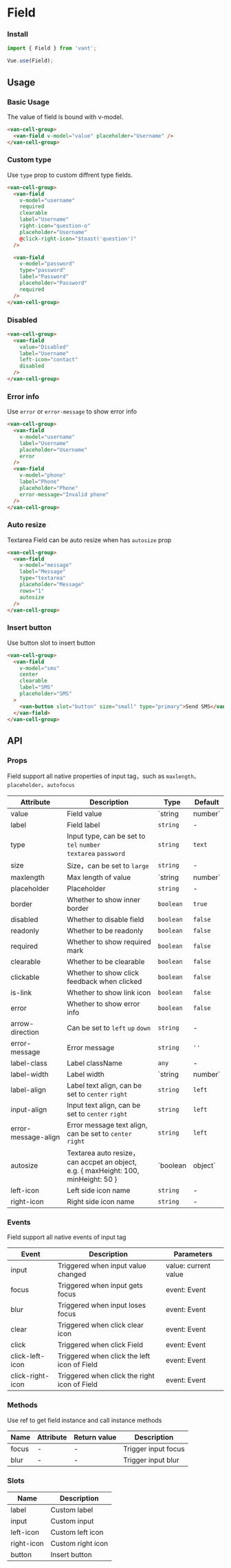 # Field

### Install

``` javascript
import { Field } from 'vant';

Vue.use(Field);
```

## Usage

### Basic Usage

The value of field is bound with v-model.

```html
<van-cell-group>
  <van-field v-model="value" placeholder="Username" />
</van-cell-group>
```

### Custom type

Use `type` prop to custom diffrent type fields.

```html
<van-cell-group>
  <van-field
    v-model="username"
    required
    clearable
    label="Username"
    right-icon="question-o"
    placeholder="Username"
    @click-right-icon="$toast('question')"
  />

  <van-field
    v-model="password"
    type="password"
    label="Password"
    placeholder="Password"
    required
  />
</van-cell-group>
```

### Disabled

```html
<van-cell-group>
  <van-field
    value="Disabled"
    label="Username"
    left-icon="contact"
    disabled
  />
</van-cell-group>
```

### Error info

Use `error` or `error-message` to show error info

```html
<van-cell-group>
  <van-field
    v-model="username"
    label="Username"
    placeholder="Username"
    error
  />
  <van-field
    v-model="phone"
    label="Phone"
    placeholder="Phone"
    error-message="Invalid phone"
  />
</van-cell-group>
```

### Auto resize

Textarea Field can be auto resize when has `autosize` prop

```html
<van-cell-group>
  <van-field
    v-model="message"
    label="Message"
    type="textarea"
    placeholder="Message"
    rows="1"
    autosize
  />
</van-cell-group>
```

### Insert button

Use button slot to insert button

```html
<van-cell-group>
  <van-field
    v-model="sms"
    center
    clearable
    label="SMS"
    placeholder="SMS"
  >
    <van-button slot="button" size="small" type="primary">Send SMS</van-button>
  </van-field>
</van-cell-group>
```

## API

### Props

Field support all native properties of input tag，such as `maxlength`、`placeholder`、`autofocus`

| Attribute | Description | Type | Default |
|------|------|------|------|
| value | Field value | `string | number` | - |
| label | Field label | `string` | - |
| type | Input type, can be set to `tel` `number`<br>`textarea` `password` | `string` | `text` |
| size | Size，can be set to `large` | `string` | - |
| maxlength | Max length of value | `string | number` | - |
| placeholder | Placeholder | `string` | - |
| border | Whether to show inner border | `boolean` | `true` |
| disabled | Whether to disable field | `boolean` | `false` |
| readonly | Whether to be readonly | `boolean` | `false` |
| required | Whether to show required mark | `boolean` | `false` |
| clearable | Whether to be clearable | `boolean` | `false` |
| clickable | Whether to show click feedback when clicked | `boolean` | `false` |
| is-link | Whether to show link icon | `boolean` | `false` |
| error | Whether to show error info | `boolean` | `false` |
| arrow-direction | Can be set to `left` `up` `down` | `string` | - |
| error-message | Error message | `string` | `''` |
| label-class | Label className | `any` | - |
| label-width | Label width | `string | number` | `90px` |
| label-align | Label text align, can be set to `center` `right` | `string` | `left` |
| input-align | Input text align, can be set to `center` `right` | `string` | `left` |
| error-message-align | Error message text align, can be set to `center` `right` | `string` | `left` |
| autosize | Textarea auto resize，can accpet an object,<br>e.g. { maxHeight: 100, minHeight: 50 } | `boolean | object` | `false` |
| left-icon | Left side icon name | `string` | - |
| right-icon | Right side icon name | `string` | - |

### Events

Field support all native events of input tag

| Event | Description | Parameters |
|------|------|------|
| input | Triggered when input value changed | value: current value |
| focus | Triggered when input gets focus | event: Event |
| blur | Triggered when input loses focus | event: Event |
| clear | Triggered when click clear icon | event: Event |
| click | Triggered when click Field | event: Event |
| click-left-icon | Triggered when click the left icon of Field | event: Event |
| click-right-icon | Triggered when click the right icon of Field | event: Event |

### Methods

Use ref to get field instance and call instance methods

| Name | Attribute | Return value | Description |
|------|------|------|------|
| focus | - | - | Trigger input focus |
| blur | - | - | Trigger input blur |

### Slots

| Name | Description |
|------|------|
| label | Custom label |
| input | Custom input |
| left-icon | Custom left icon |
| right-icon | Custom right icon |
| button | Insert button |
